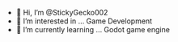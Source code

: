 - 👋 Hi, I’m @StickyGecko002
- 👀 I’m interested in ... Game Development
- 🌱 I’m currently learning ... Godot game engine

<!---
StickyGecko002/StickyGecko002 is a ✨ special ✨ repository because its `README.md` (this file) appears on your GitHub profile.
You can click the Preview link to take a look at your changes.
--->
